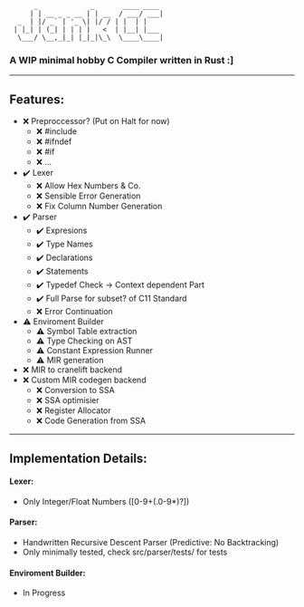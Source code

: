 ```
      _             _       ____ ____ 
     | | __ _ _ __ | | __  / ___/ ___|
  _  | |/ _` | '_ \| |/ / | |  | |    
 | |_| | (_| | | | |   <  | |__| |___ 
  \___/ \__,_|_| |_|_|\_\  \____\____|

```
### A WIP minimal hobby C Compiler written in Rust :]

---

## Features:

- :x: Preproccessor? (Put on Halt for now)
  - :x: #include
  - :x: #ifndef
  - :x: #if
  - :x: ...
- :heavy_check_mark: Lexer
  - :x: Allow Hex Numbers & Co.
  - :x: Sensible Error Generation
  - :x: Fix Column Number Generation
- :heavy_check_mark: Parser
  - :heavy_check_mark: Expresions
  - :heavy_check_mark: Type Names
  - :heavy_check_mark: Declarations
  - :heavy_check_mark: Statements
  - :heavy_check_mark: Typedef Check -> Context dependent Part
  - :heavy_check_mark: Full Parse for subset? of C11 Standard
  - :x: Error Continuation
- :warning: Enviroment Builder
  - :warning: Symbol Table extraction
  - :warning: Type Checking on AST
  - :warning: Constant Expression Runner
  - :warning: MIR generation
- :x: MIR to cranelift backend
- :x: Custom MIR codegen backend
  - :x: Conversion to SSA
  - :x: SSA optimisier
  - :x: Register Allocator
  - :x: Code Generation from SSA

---

## Implementation Details:

#### Lexer:
  - Only Integer/Float Numbers ([0-9+(.0-9*)?])


#### Parser:
  - Handwritten Recursive Descent Parser (Predictive: No Backtracking)
  - Only minimally tested, check src/parser/tests/ for tests


#### Enviroment Builder:
  - In Progress